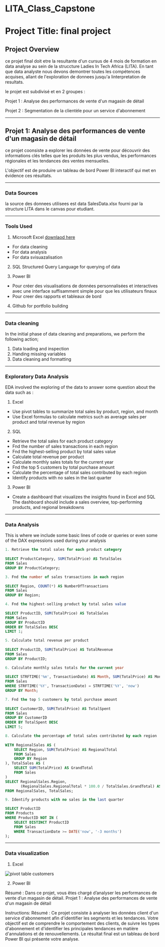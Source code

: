 # LITA_Class_Capstone

# Project Title: final project

## Project Overview
ce projet final doit etre la resultante d'un cursus de 4 mois de formation en data analyse au sein de la struccture Ladies In Tech Africa (LITA).
En tant que data analyste nous devons demontrer toutes les compétences acquises, allant de l'exploration de donnees jusqu'a linterpretation de resultats.

le projet est subdivisé et en 2 groupes :

Projet 1 : Analyse des performances de vente d'un magasin de détail

Projet 2 : Segmentation de la clientèle pour un service d'abonnement

-------------

## Projet 1: Analyse des performances de vente d'un magasin de détail

ce projet coonsiste a explorer les données de vente pour découvrir des informations clés telles que les produits les plus vendus, les performances
régionales et les tendances des ventes mensuelles. 

L'objectif est de produire un tableau de bord Power BI interactif qui met en évidence ces résultats.

-------

### Data Sources
la source des donnees utilisees est data SalesData.xlsx fourni par la structure LITA dans le canvas pour etudiant.

----

### Tools Used
1. Microsoft Excel [downlaod here](https://www.microsoft.com)
- For data cleaning
- For data analysis
- For data svisuazalisation
  
2. SQL Structured Query Language for querying of data
   
3. Power BI
- Pour créer des visualisations de données personnalisées et interactives avec une interface suffisamment simple pour que les utilisateurs finaux
- Pour creer des rapports et tableaux de bord

4. Github  for portfolio building

------

### Data cleaning
In the initial phase of data cleaning and preparations, we perform the following action;
1. Data loading and inspection
2. Handing missing variables
3. Data cleaning and formatting

-----

### Exploratory Data Analysis
EDA involved the exploring of the data to answer some question about the data such as :

1. Excel
- Use pivot tables to summarize total sales by product, region, and month
- Use Excel formulas to calculate metrics such as average sales per product and total revenue by region

2. SQL
- Retrieve the total sales for each product category
- Fnd the number of sales transactions in each region
- Fnd the highest-selling product by total sales value
- Calculate total revenue per product
- Calculate monthly sales totals for the current year
- Fnd the top 5 customers by total purchase amount
- Calculate the percentage of total sales contributed by each region
- Identify products with no sales in the last quarter

3. Power BI
- Create a dashboard that visualizes the insights found in Excel and SQL
The dashboard should include a sales overview, top-performing products, and regional breakdowns

-----

### Data Analysis
This is where we include some basic lines of code or queries or even some of the DAX expressions used during your analysis

```SQL
1. Retrieve the total sales for each product category
   
SELECT ProductCategory, SUM(TotalPrice) AS TotalSales
FROM Sales
GROUP BY ProductCategory;

3. Fnd the number of sales transactions in each region
   
SELECT Region, COUNT(*) AS NumberOfTransactions
FROM Sales
GROUP BY Region;

4. Fnd the highest-selling product by total sales value
   
SELECT ProductID, SUM(TotalPrice) AS TotalSales
FROM Sales
GROUP BY ProductID
ORDER BY TotalSales DESC
LIMIT 1;

5. Calculate total revenue per product
   
SELECT ProductID, SUM(TotalPrice) AS TotalRevenue
FROM Sales
GROUP BY ProductID;

6. Calculate monthly sales totals for the current year
   
SELECT STRFTIME('%m', TransactionDate) AS Month, SUM(TotalPrice) AS MonthlySales
FROM Sales
WHERE STRFTIME('%Y', TransactionDate) = STRFTIME('%Y', 'now')
GROUP BY Month;

7. Fnd the top 5 customers by total purchase amount
   
SELECT CustomerID, SUM(TotalPrice) AS TotalSpent
FROM Sales
GROUP BY CustomerID
ORDER BY TotalSpent DESC
LIMIT 5;

8. Calculate the percentage of total sales contributed by each region
   
WITH RegionalSales AS (
    SELECT Region, SUM(TotalPrice) AS RegionalTotal
    FROM Sales
    GROUP BY Region
), TotalSales AS (
    SELECT SUM(TotalPrice) AS GrandTotal
    FROM Sales
)
SELECT RegionalSales.Region,
       (RegionalSales.RegionalTotal * 100.0 / TotalSales.GrandTotal) AS SalesPercentage
FROM RegionalSales, TotalSales;

9. Identify products with no sales in the last quarter

SELECT ProductID
FROM Products
WHERE ProductID NOT IN (
    SELECT DISTINCT ProductID
    FROM Sales
    WHERE TransactionDate >= DATE('now', '-3 months')
);
```

-----

### Data visualization 

1. Excel

   
![pivot table customers](https://github.com/user-attachments/assets/08aa143d-4ad2-45d6-98e5-aa0bdb74e02b)



2. Power BI






Résumé : Dans ce projet, vous êtes chargé d’analyser les performances de vente d’un magasin de détail.
Projet 1 : Analyse des performances de vente d'un magasin de détail

Instructions:
Résumé : Ce projet consiste à analyser les données client d'un service d'abonnement afin d'identifier les segments et les
tendances. Votre objectif est de comprendre le comportement des clients, de suivre les types d'abonnement et d'identifier
les principales tendances en matière d'annulations et de renouvellements. Le résultat final est un tableau de bord
Power BI qui présente votre analyse.
